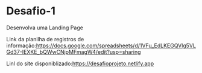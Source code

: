 # Desafio-1
Desenvolva uma Landing Page

Link da planilha de registros de informação:https://docs.google.com/spreadsheets/d/1VFu_EdLKEGQVlg5VLGd37-IEXKE_bQWwCNjpMFmagW4/edit?usp=sharing

Linl do site disponiblizado:https://desafioprojeto.netlify.app
